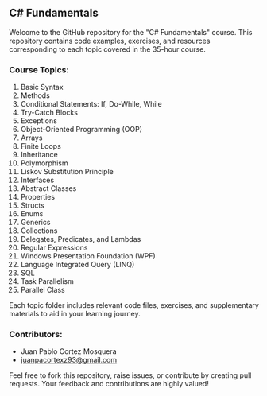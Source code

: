 ## C# Fundamentals

Welcome to the GitHub repository for the "C# Fundamentals" course. This repository contains code examples, exercises, and resources corresponding to each topic covered in the 35-hour course.

### Course Topics:

1. Basic Syntax
2. Methods
3. Conditional Statements: If, Do-While, While
4. Try-Catch Blocks
5. Exceptions
6. Object-Oriented Programming (OOP)
7. Arrays
8. Finite Loops
9. Inheritance
10. Polymorphism
11. Liskov Substitution Principle
12. Interfaces
13. Abstract Classes
14. Properties
15. Structs
16. Enums
17. Generics
18. Collections
19. Delegates, Predicates, and Lambdas
20. Regular Expressions
21. Windows Presentation Foundation (WPF)
22. Language Integrated Query (LINQ)
23. SQL
24. Task Parallelism
25. Parallel Class

Each topic folder includes relevant code files, exercises, and supplementary materials to aid in your learning journey.

### Contributors:
- Juan Pablo Cortez Mosquera
- juanpacortexz93@gmail.com

Feel free to fork this repository, raise issues, or contribute by creating pull requests. Your feedback and contributions are highly valued!
